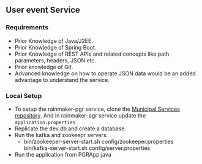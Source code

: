 ## User event Service

### Requirements
- Prior Knowledge of Java/J2EE.
- Prior Knowledge of Spring Boot.
- Prior Knowledge of REST APIs and related concepts like path parameters, headers, JSON etc.
- Prior knowledge of Git.
- Advanced knowledge on how to operate JSON data would be an added advantage to understand the service.

### Local Setup

- To setup the rainmaker-pgr service, clone the [Municipal Services repository](https://github.com/egovernments/municipal-services). And in rainmaker-pgr service update the `application.properties`
- Replicate the dev db and create a database. 
- Run the kafka and zookeepr servers.
  - bin/zookeeper-server-start.sh config/zookeeper.properties
    bin/kafka-server-start.sh config/server.properties
- Run the application from PGRApp.java

